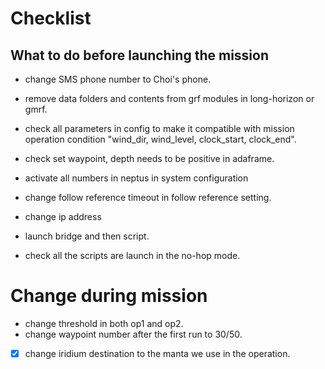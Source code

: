 # Checklist
## What to do before launching the mission
- change SMS phone number to Choi's phone. 
- remove data folders and contents from grf modules in long-horizon or gmrf.
- check all parameters in config to make it compatible with mission operation condition "wind_dir, wind_level, clock_start, clock_end".
- check set waypoint, depth needs to be positive in adaframe.
- activate all numbers in neptus in system configuration
- change follow reference timeout in follow reference setting.
- change ip address
- launch bridge and then script.

- check all the scripts are launch in the no-hop mode.


# Change during mission
- change threshold in both op1 and op2.
- change waypoint number after the first run to 30/50.
- [x] change iridium destination to the manta we use in the operation.
